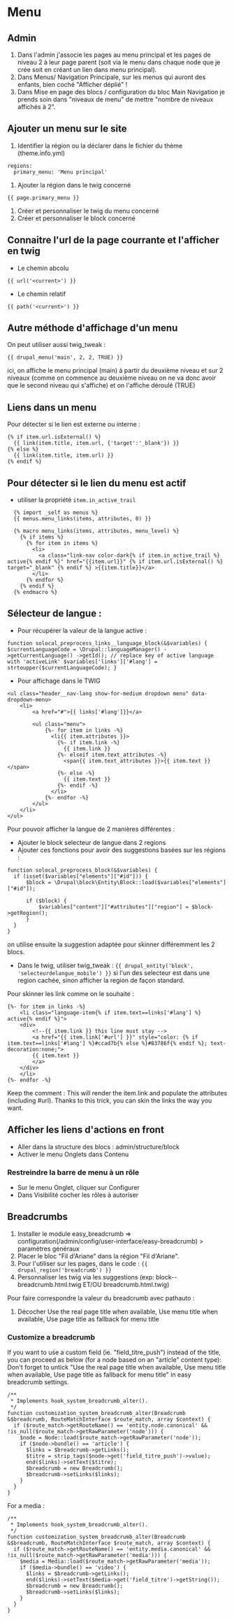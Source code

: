 # Menu
## Admin
1. Dans l'admin j'associe les pages au menu principal et les pages de niveau 2 à leur page parent (soit via le menu dans chaque node que je crée soit en créant un lien dans menu principal).
2. Dans Menus/ Navigation Principale, sur les menus qui auront des enfants, bien coché "Afficher déplié" !
3. Dans Mise en page des blocs / configuration du bloc Main Navigation je prends soin dans "niveaux de menu" de mettre "nombre de niveaux affichés à 2".

## Ajouter un menu sur le site
1. Identifier la région ou la déclarer dans le fichier du thème (theme.info.yml)
```
regions:
  primary_menu: 'Menu principal'
```
1. Ajouter la région dans le twig concerné
```
{{ page.primary_menu }}
```
1. Créer et personnaliser le twig du menu concerné
1. Créer et personnaliser le block concerné


## Connaitre l'url de la page courrante et l'afficher en twig
- Le chemin abcolu 
```
{{ url('<current>') }}
```

- Le chemin relatif
```
{{ path('<current>') }}
```

## Autre méthode d'affichage d'un menu
On peut utiliser aussi twig_tweak :
```
{{ drupal_menu('main', 2, 2, TRUE) }}
```
ici, on affiche le menu principal (main) à partir du deuxième niveau et sur 2 niveaux (comme on commence au deuxième niveau on ne va donc avoir que le second niveau qui s'affiche) et on l'affiche déroulé (TRUE)

## Liens dans un menu
Pour détecter si le lien est externe ou interne :
```
{% if item.url.isExternal() %}
  {{ link(item.title, item.url, {'target':'_blank'}) }}
{% else %}
  {{ link(item.title, item.url) }}
{% endif %}
```

## Pour détecter si le lien du menu est actif
- utiliser la propriété `item.in_active_trail`
```
  {% import _self as menus %}
  {{ menus.menu_links(items, attributes, 0) }}

  {% macro menu_links(items, attributes, menu_level) %}
    {% if items %}									
      {% for item in items %}
        <li>
          <a class="link-nav color-dark{% if item.in_active_trail %} active{% endif %}" href="{{item.url}}" {% if item.url.isExternal() %} target="_blank" {% endif %} >{{item.title}}</a>
        </li>
      {% endfor %}
    {% endif %}
  {% endmacro %}
```

## Sélecteur de langue :
- Pour récupérer la valeur de la langue active :

`function solocal_preprocess_links__language_block(&$variables) {
 $currentLanguageCode = \Drupal::languageManager()
   ->getCurrentLanguage()
   ->getId();
 // replace key of active language with 'activeLink'
     $variables['links']['#lang'] = strtoupper($currentLanguageCode);
}
`

- Pour affichage dans le TWIG
```
<ul class="header__nav-lang show-for-medium dropdown menu" data-dropdown-menu>
    <li>
        <a href="#">{{ links['#lang']}}</a>

        <ul class="menu">
			{%- for item in links -%}
		      <li{{ item.attributes }}>
		        {%- if item.link -%}
		          {{ item.link }}
		        {%- elseif item.text_attributes -%}
		          <span{{ item.text_attributes }}>{{ item.text }}</span>
		        {%- else -%}
		          {{ item.text }}
		        {%- endif -%}
		      </li>
		    {%- endfor -%}
        </ul>
    </li>
</ul>
```

Pour pouvoir afficher la langue de 2 manières différentes :
- Ajouter le block selecteur de langue dans 2 regions
- Ajouter ces fonctions pour avoir des suggestions basées sur les régions :

```
function solocal_preprocess_block(&$variables) {
  if (isset($variables["elements"]["#id"])) {
      $block = \Drupal\block\Entity\Block::load($variables["elements"]["#id"]);

      if ($block) {
          $variables["content"]["#attributes"]["region"] = $block->getRegion();
      }
  }
}
```
on utilise ensuite la suggestion adaptée pour skinner différemment les 2 blocs.
- Dans le twig, utiliser twig_tweak : ```{{ drupal_entity('block', 'selecteurdelangue_mobile') }}``` si l'un des selecteur est dans une region cachée, sinon afficher la region de façon standard.

Pour skinner les link comme on le souhaite :
```
{%- for item in links -%}
    <li class="language-item{% if item.text==links['#lang'] %} active{% endif %}">
	<div>
	    <!--{{ item.link }} this line must stay -->
	    <a href="{{ item.link['#url'] }}" style="color: {% if item.text==links['#lang'] %}#ccad7b{% else %}#83786f{% endif %}; text-decoration:none;">
		{{ item.text }}
	    </a>
	</div>
    </li>
{%- endfor -%}
```

Keep the comment : This will render the item.link and populate the attributes (including #url). Thanks to this trick, you can skin the links the way you want.

## Afficher les liens d'actions en front
- Aller dans la structure des blocs : admin/structure/block
- Activer le menu Onglets dans Contenu

### Restreindre la barre de menu à un rôle
- Sur le menu Onglet, cliquer sur Configurer
- Dans Visibilité cocher les rôles à autoriser

## Breadcrumbs
1. Installer le module easy_breadcrumb => configuration(/admin/config/user-interface/easy-breadcrumb) > paramètres généraux
1. Placer le bloc "Fil d'Ariane" dans la région "Fil d'Ariane".
1. Pour l'utiliser sur les pages, dans le code : ``` {{ drupal_region('breadcrumb') }} ```
1. Personnaliser les twig via les suggestions (exp: block--breadcrumb.html.twig ET/OU breadcrumb.html.twig)

Pour faire correspondre la valeur du breadcrumb avec pathauto :
1. Décocher Use the real page title when available, Use menu title when available, Use page title as fallback for menu title

### Customize a breadcrumb

If you want to use a custom field (ie. "field_titre_push") instead of the title, you can proceed as below (for a node based on an "article" content type):
Don't forget to untick "Use the real page title when available, Use menu title when available, Use page title as fallback for menu title" in easy breadcrumb settings.

```
/**
 * Implements hook_system_breadcrumb_alter().
 */
function customization_system_breadcrumb_alter(Breadcrumb &$breadcrumb, RouteMatchInterface $route_match, array $context) {
  if ($route_match->getRouteName() == 'entity.node.canonical' && !is_null($route_match->getRawParameter('node'))) {
    $node = Node::load($route_match->getRawParameter('node'));
    if ($node->bundle() == 'article') {
      $links = $breadcrumb->getLinks();
      $titre = strip_tags($node->get('field_titre_push')->value);
      end($links)->setText($titre);
      $breadcrumb = new Breadcrumb();
      $breadcrumb->setLinks($links);
    }
  }
}
```

For a media :

```
/**
 * Implements hook_system_breadcrumb_alter().
 */
function customization_system_breadcrumb_alter(Breadcrumb &$breadcrumb, RouteMatchInterface $route_match, array $context) {
  if ($route_match->getRouteName() == 'entity.media.canonical' && !is_null($route_match->getRawParameter('media'))) {
    $media = Media::load($route_match->getRawParameter('media'));
    if ($media->bundle() == 'video') {
      $links = $breadcrumb->getLinks();
      end($links)->setText($media->get('field_titre')->getString());
      $breadcrumb = new Breadcrumb();
      $breadcrumb->setLinks($links);
    }
  }
}
```
